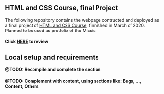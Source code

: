 ## HTML and CSS Course, final Project
The following repository contains the webpage contructed and deployed as a final project of [HTML and CSS Course](https://www.udemy.com/certificate/UC-e3b72134-cc83-43f0-a80b-4cb562dfffe1/), finnished in March of 2020. Planned to be used as protfolio of the Missis
#### Click [HERE](https://5e823381e28d0b0007b0807b--wonderful-bell-b5eed7.netlify.app/) to review


## Local setup and requirements
#### @TODO: Recompile and complete the section
#### @TODO: Complement with content, using sections like: Bugs, ..., Content, Others
